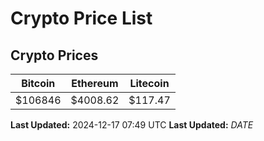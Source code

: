 # Crypto Price List

## Crypto Prices
| Bitcoin | Ethereum | Litecoin |
| ------- | -------- | -------- |
| $106846 | $4008.62 | $117.47 |
**Last Updated:** 2024-12-17 07:49 UTC
**Last Updated:** $DATE$
